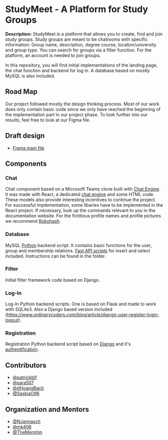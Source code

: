 # StudyMeet - A Platform for Study Groups

**Description:** StudyMeet is a platform that allows you to create, find and join study groups. 
Study groups are meant to be chatrooms with specific information: Group name, description, degree course, location/university and group type.
You can search for groups via a filter function. For the platform, an account is needed to join groups.

In this repository, you will find initial implementations of the landing page, the chat function and backend for log in. A database based on mostly MySQL is also included.

## Road Map
Our project followed mostly the design thinking process. 
Most of our work does only contain basic code since we only have reached the beginning of the implementation part in our project phase.
To look further into our results, feel free to look at our Figma file.

## Draft design
- [Figma main file](https://www.figma.com/file/fT4NbWfoZmmMpFSuUUv7R8/English-Version)

## Components
### Chat
Chat component based on a Microsoft Teams clone built with [Chat Engine](https://chatengine.io/). It was made with React, a dedicated [chat engine](https://www.npmjs.com/package/react-chat-engine) and some HTML code.
These models also provide interesting incentives to continue the project.
For successful implementation, some libaries have to be implemented in the React project. 
If necessary, look up the commands relevant to you in the documentation website.
For the fictitious profile names and profile pictures we recommend [Robohash](https://robohash.org/).

### Database
MySQL [Python](https://www.freecodecamp.org/news/connect-python-with-sql/) backend script. It contains basic functions for the user, group and membership relations.
[Fast API scripts](https://fastapi.tiangolo.com/de/tutorial/) for insert and select included.
Instructions can be found in the folder.

### Filter
Initial filter framework code based on Django.

### Log-In
Log-In Python backend scripts. One is based on Flask and made to work with SQLite3.
Also a Django based version included (https://www.ordinarycoders.com/blog/article/django-user-register-login-logout).

### Registration
Registration Python backend script based on [Django](https://django-registration.readthedocs.io/en/2.0/quickstart.html) and it's [authentification](https://docs.djangoproject.com/en/3.2/topics/auth/customizing/).

## Contributors

- [@patrickblf](https://github.com/patrickblf)
- [@sara507](https://github.com/Sara507)
- [@dHoangBach](https://github.com/dHoangBach)
- [@SaskiaO96](https://github.com/SaskiaO96)

## Organization and Mentors
- [@NJannasch](https://github.com/NJannasch)
- [@mk406](https://github.com/mk406)
- [@TheMerphin](https://github.com/TheMerphin)
